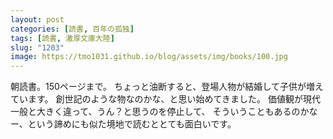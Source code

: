 ```yaml
---
layout: post
categories: [読書, 百年の孤独]
tags: [読書, 激厚文庫大陸]
slug: "1203"
image: https://tmo1031.github.io/blog/assets/img/books/100.jpg
---
```


朝読書。150ページまで。
ちょっと油断すると、登場人物が結婚して子供が増えています。
創世記のような物なのかな、と思い始めてきました。
価値観が現代一般と大きく違って、うん？と思うのを停止して、
そういうこともあるのかなー、という諦めにも似た境地で読むととても面白いです。
